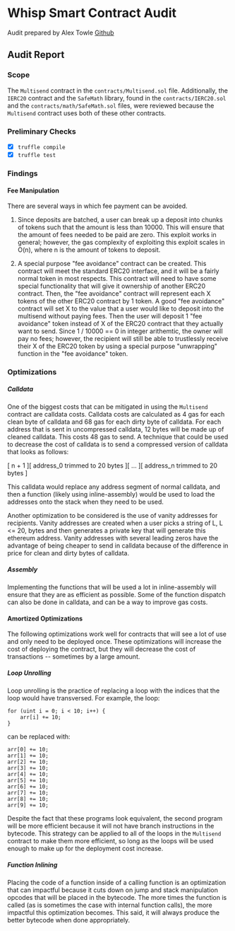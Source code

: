 # Whisp Smart Contract Audit
Audit prepared by Alex Towle [Github](https://github.com/jalextowle)

## Audit Report

### Scope

The `Multisend` contract in the `contracts/Multisend.sol` file. Additionally, the
`IERC20` contract and the `SafeMath` library, found in the `contracts/IERC20.sol`
and the `contracts/math/SafeMath.sol` files, were reviewed because the `Multisend`
contract uses both of these other contracts.

### Preliminary Checks

- [x] `truffle compile`
- [x] `truffle test`

### Findings

#### Fee Manipulation

There are several ways in which fee payment can be avoided.

1. Since deposits are batched, a user can break up a deposit into chunks of tokens
such that the amount is less than 10000. This will ensure that the amount of fees
needed to be paid are zero. This exploit works in general; however, the gas complexity
of exploiting this exploit scales in O(n), where n is the amount of tokens to deposit.

2. A special purpose "fee avoidance" contract can be created. This contract will meet
the standard ERC20 interface, and it will be a fairly normal token in most respects.
This contract will need to have some special functionality that will give it ownership
of another ERC20 contract. Then, the "fee avoidance" contract will represent each X
tokens of the other ERC20 contract by 1 token. A good "fee avoidance" contract will
set X to the value that a user would like to deposit into the multisend without paying
fees. Then the user will deposit 1 "fee avoidance" token instead of X of the ERC20 contract
that they actually want to send. Since 1 / 10000 == 0 in integer arithemtic, the owner
will pay no fees; however, the recipient will still be able to trustlessly receive their
X of the ERC20 token by using a special purpose "unwrapping" function in the "fee avoidance"
token.

### Optimizations

##### Calldata

One of the biggest costs that can be mitigated in using the `Multisend` contract
are calldata costs. Calldata costs are calculated as 4 gas for each clean byte of
calldata and 68 gas for each dirty byte of calldata. For each address that is sent
in uncompressed calldata, 12 bytes will be made up of cleaned calldata. This costs
48 gas to send. A technique that could be used to decrease the cost of calldata is
to send a compressed version of calldata that looks as follows:

\[ n + 1 \]\[ address_0 trimmed to 20 bytes \]\[ ... \]\[ address_n trimmed to 20 bytes \]

This calldata would replace any address segment of normal calldata, and then a function
(likely using inline-assembly) would be used to load the addresses onto the stack when
they need to be used.

Another optimization to be considered is the use of vanity addresses for recipients.
Vanity addresses are created when a user picks a string of L, L <= 20, bytes and then
generates a private key that will generate this ethereum address. Vanity addresses
with several leading zeros have the advantage of being cheaper to send in calldata
because of the difference in price for clean and dirty bytes of calldata.

##### Assembly

Implementing the functions that will be used a lot in inline-assembly will ensure that
they are as efficient as possible. Some of the function dispatch can also be done
in calldata, and can be a way to improve gas costs.

#### Amortized Optimizations

The following optimizations work well for contracts that will see a lot of use and
only need to be deployed once. These optimizations will increase the cost of deploying
the contract, but they will decrease the cost of transactions -- sometimes by a large
amount.

##### Loop Unrolling

Loop unrolling is the practice of replacing a loop with the indices that the loop would
have transversed. For example, the loop:

```
for (uint i = 0; i < 10; i++) {
    arr[i] += 10;
}
```

can be replaced with:

```
arr[0] += 10;
arr[1] += 10;
arr[2] += 10;
arr[3] += 10;
arr[4] += 10;
arr[5] += 10;
arr[6] += 10;
arr[7] += 10;
arr[8] += 10;
arr[9] += 10;
```

Despite the fact that these programs look equivalent, the second program will be more
efficient because it will not have branch instructions in the bytecode. This strategy
can be applied to all of the loops in the `Multisend` contract to make them more efficient,
so long as the loops will be used enough to make up for the deployment cost increase.

##### Function Inlining

Placing the code of a function inside of a calling function is an optimization that can
impactful because it cuts down on jump and stack manipulation opcodes that will be placed
in the bytecode. The more times the function is called (as is sometimes the case with
internal function calls), the more impactful this optimization becomes. This said, it will
always produce the better bytecode when done appropriately.
